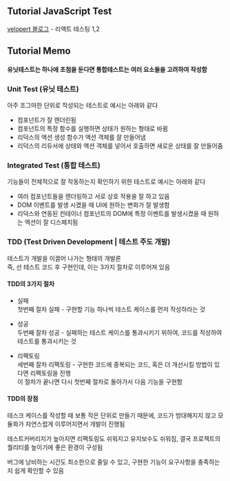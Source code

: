 ## Tutorial JavaScript Test

[velopert 블로그](https://velog.io/@velopert/react-testing) - 리액트 테스팅 1,2

## Tutorial Memo

#### 유닛테스트는 하나에 초첨을 둔다면 통합테스트는 여러 요소들을 고려하여 작성함

### Unit Test (유닛 테스트)

아주 조그마한 단위로 작성되는 테스트로 예시는 아래와 같다

- 컴포넌트가 잘 렌더린됨
- 컴포넌트의 특정 함수를 실행하면 상태가 원하는 형태로 바뀜
- 리덕스의 액션 생성 함수가 액션 객체를 잘 만들어냄
- 리덕스의 리듀서에 상태와 액션 객체를 넣어서 호출하면 새로운 상태를 잘 만들어줌

### Integrated Test (통합 테스트)

기능들이 전체적으로 잘 작동하는지 확인하기 위한 테스트로 예시는 아래와 같다

- 여러 컴포넌트들을 렌더링하고 서로 상호 작용을 잘 하고 있음
- DOM 이벤트를 발생 시켰을 때 UI에 원하는 변화가 잘 발생함
- 리덕스와 연동된 컨테이너 컴포넌트의 DOM에 특정 이벤트를 발생시켰을 때 원하는 액션이 잘 디스패치됨

### TDD (Test Driven Development | 테스트 주도 개발)

테스트가 개발을 이끌어 나가는 형태의 개발론 <br/>
즉, 선 테스트 코드 후 구현인데, 이는 3가지 절차로 이루어져 있음

#### TDD의 3가지 절차

- 실패<br/>
  첫번째 절차 실패 - 구현할 기능 하나씩 테스트 케이스를 먼저 작성하라는 것

- 성공<br/>
  두번째 잘차 성공 - 실패하는 테스트 케이스를 통과시키기 위하여, 코드를 작성하여 테스트를 통과시키는 것

- 리팩토링<br/>
  세번째 잘차 리팩토링 - 구현한 코드에 중복되는 코드, 혹은 더 개선시킬 방법이 있다면 리팩토링을 진행<br/>
  이 절차가 끝나면 다시 첫번째 절차로 돌아가서 다음 기능을 구현함

#### TDD의 장점

테스크 케이스를 작성할 때 보통 작은 단위로 만들기 때문에, 코드가 방대해지지 않고 모듈화가 자연스럽게 이루어지면서 개발이 진행됨

테스트커버리지가 높아지면 리팩토링도 쉬워지고 유지보수도 쉬워짐, 결국 프로젝트의 퀄리티를 높이기에 좋은 환경이 구성됨

버그에 낭비하는 시간도 최소한으로 줄일 수 있고, 구현한 기능이 요구사항을 충족하는지 쉽게 확인할 수 있음
